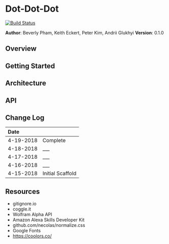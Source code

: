 # Dot-Dot-Dot
[![Build Status](https://travis-ci.org/zarkle/Dot-Dot-Dot.svg?branch=master)](https://travis-ci.org/zarkle/Dot-Dot-Dot)

**Author**: Beverly Pham, Keith Eckert, Peter Kim, Andrii Glukhyi
**Version**: 0.1.0

## Overview
<!-- Provide a high level overview of what this application is and why you are building it, beyond the fact that it's an assignment for a Code Fellows 401 class. (i.e. What's your problem domain?) -->

## Getting Started
<!-- What are the steps that a user must take in order to build this app on their own machine and get it running? -->

## Architecture
<!-- Provide a detailed description of the application design. What technologies (languages, libraries, etc) you're using, and any other relevant design information. This is also an area which you can include any visuals; flow charts, example usage gifs, screen captures, etc.-->

## API
<!-- Provide detailed instructions for your applications usage. This should include any methods or endpoints available to the user/client/developer. Each section should be formatted to provide clear syntax for usage, example calls including input data requirements and options, and example responses or return values. -->

## Change Log
| Date | |
|:--|:--|
| 4-19-2018 | Complete |
| 4-18-2018 | ___ |
| 4-17-2018 | ___ |
| 4-16-2018 | ___ |
| 4-15-2018 | Initial Scaffold |

## Resources
- gitignore.io
- coggle.it
- Wolfram Alpha API
- Amazon Alexa Skills Developer Kit
- github.com/necolas/normalize.css
- Google Fonts
- https://coolors.co/
